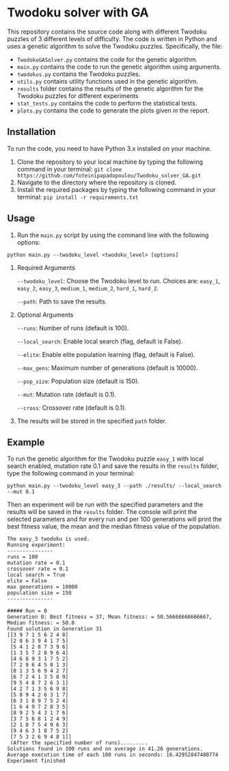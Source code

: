 # Twodoku solver with GA 
This repository contains the source code along with different Twodoku puzzles of 3 different levels of difficulty. The code is written in Python and uses a genetic algorithm to solve the Twodoku puzzles.
Specifically, the file:
* `TwodokuGASolver.py` contains the code for the genetic algorithm.
* `main.py` contains the code to run the genetic algorithm using arguments.
* `twodokus.py` contains the Twodoku puzzles.
* `utils.py` contains utility functions used in the genetic algorithm.
* `results` folder contains the results of the genetic algorithm for the Twodoku puzzles for different experiments
* `stat_tests.py` contains the code to perform the statistical tests.
* `plots.py` contains the code to generate the plots given in the report.

## Installation

To run the code, you need to have Python 3.x installed on your machine.

1. Clone the repository to your local machine by typing the following command in your terminal:
```git clone https://github.com/foteinipapadopoulou/Twodoku_solver_GA.git```
3. Navigate to the directory where the repository is cloned.
4. Install the required packages by typing the following command in your terminal:
```pip install -r requirements.txt```

## Usage
1. Run the `main.py` script by using the command line with the following options:

```python main.py --twodoku_level <twodoku_level> [options]```
   1. Required Arguments
        
      `--twodoku_level`: Choose the Twodoku level to run. Choices are: `easy_1`, `easy_2`, `easy_3`, `medium_1`, `medium_2`, `hard_1`, `hard_2`.
      
      `--path`: Path to save the results.
   2. Optional Arguments
   
       `--runs`: Number of runs (default is 100).

       `--local_search`: Enable local search (flag, default is False).
      
       `--elite`: Enable elite population learning (flag, default is False).
       
       `--max_gens`: Maximum number of generations (default is 10000).
       
       `--pop_size`: Population size (default is 150).
       
       `--mut`: Mutation rate (default is 0.1).
       
       `--cross`: Crossover rate (default is 0.1).

2. The results will be stored in the specified `path` folder.

## Example
To run the genetic algorithm for the Twodoku puzzle `easy_1` with local search enabled, mutation rate 0.1 and save the results in the `results` folder, type the following command in your terminal:

```python main.py --twodoku_level easy_3 --path ./results/ --local_search --mut 0.1```

Then an experiment will be run with the specified parameters and the results will be saved in the `results` folder. The console will print the selected parameters and for every run and per 100 generations will print the best fitness value, the mean and the median fitness value of the population.
```
The easy_3 twodoku is used.
Running experiment:
---------------
runs = 100
mutation rate = 0.1
crossover rate = 0.1
local search = True
elite = False
max generations = 10000
population size = 150
---------------

##### Run = 0
Generation 0: Best fitness = 37, Mean fitness: = 50.56666666666667, Median fitness: = 50.0
Found solution in Generation 31
[[3 9 7 1 5 6 2 4 8]
 [2 8 6 3 9 4 1 7 5]
 [5 4 1 2 8 7 3 9 6]
 [1 3 5 7 2 8 9 6 4]
 [4 6 8 9 3 1 7 5 2]
 [7 2 9 6 4 5 8 1 3]
 [8 1 3 5 6 9 4 2 7]
 [6 7 2 4 1 3 5 8 9]
 [9 5 4 8 7 2 6 3 1]
 [4 2 7 1 3 5 6 9 8]
 [5 8 9 4 2 6 3 1 7]
 [6 3 1 8 9 7 5 2 4]
 [1 6 4 9 7 2 8 3 5]
 [8 9 2 5 4 3 1 7 6]
 [3 7 5 6 8 1 2 4 9]
 [2 1 8 7 5 4 9 6 3]
 [9 4 6 3 1 8 7 5 2]
 [7 5 3 2 6 9 4 8 1]]
 (After the specified number of runs).........
Solutions found in 100 runs and on average in 41.26 generations.
Average execution time of each 100 runs in seconds: 16.42952847480774
Experiment finished
```
